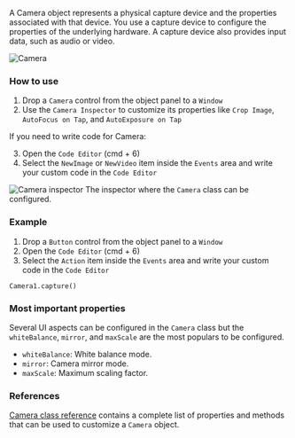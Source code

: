 A Camera object represents a physical capture device and the properties associated with that device. You use a capture device to configure the properties of the underlying hardware. A capture device also provides input data, such as audio or video.

![Camera](images/camera1.png)

### How to use
1. Drop a `Camera` control from the object panel to a `Window`
2. Use the `Camera Inspector` to customize its properties like `Crop Image`, `AutoFocus on Tap`, and `AutoExposure on Tap`

If you need to write code for Camera:

3. Open the `Code Editor` (cmd + 6)
4. Select the `NewImage` or `NewVideo` item inside the `Events` area and write your custom code in the `Code Editor`

![`Camera` inspector](images/camera2.png)
The inspector where the `Camera` class can be configured.

### Example
1. Drop a `Button` control from the object panel to a `Window`
2. Open the `Code Editor` (cmd + 6)
3. Select the `Action` item inside the `Events` area and write your custom code in the `Code Editor`
```
Camera1.capture()
```

### Most important properties
Several UI aspects can be configured in the `Camera` class but the `whiteBalance`, `mirror`, and `maxScale` are the most populars to be configured.
- `whiteBalance`: White balance mode.
- `mirror`: Camera mirror mode.
- `maxScale`: Maximum scaling factor.

### References
[Camera class reference](../classes/Camera.html) contains a complete list of properties and methods that can be used to customize a `Camera` object.
